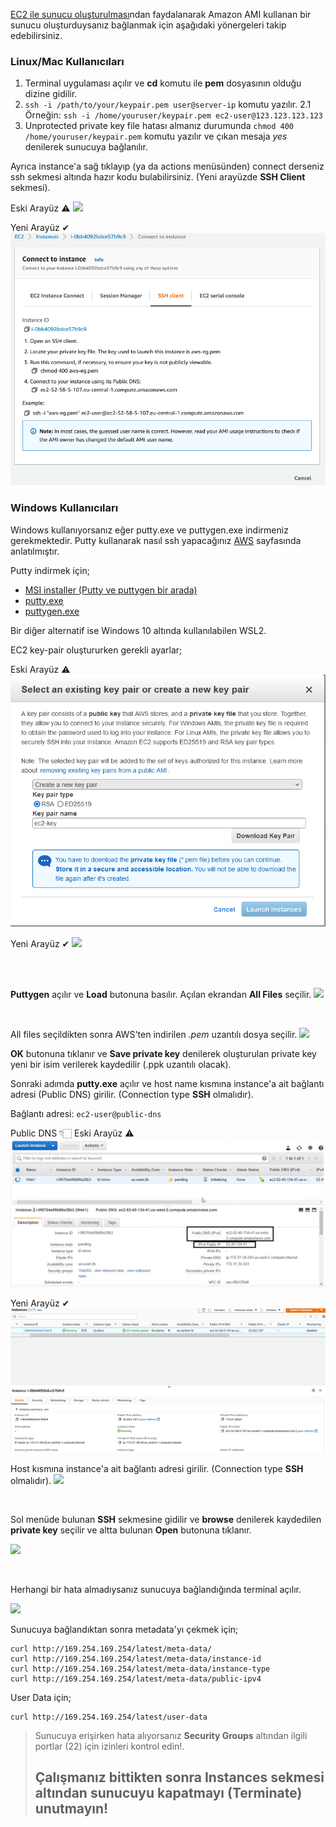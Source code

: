 [EC2 ile sunucu oluşturulması](ec2-launch.md)ndan faydalanarak Amazon AMI kullanan bir sunucu oluşturduysanız bağlanmak için aşağıdaki yönergeleri takip edebilirsiniz.

### Linux/Mac Kullanıcıları 

1. Terminal uygulaması açılır ve  **cd** komutu ile **pem** dosyasının olduğu dizine gidilir.
2. `ssh -i /path/to/your/keypair.pem user@server-ip` komutu yazılır.
2.1 Örneğin: `ssh -i /home/youruser/keypair.pem ec2-user@123.123.123.123`
3. Unprotected private key file hatası almanız durumunda `chmod 400  /home/youruser/keypair.pem` komutu yazılır ve çıkan mesaja *yes* denilerek sunucuya bağlanılır.

Ayrıca instance'a sağ tıklayıp (ya da actions menüsünden) connect derseniz ssh sekmesi altında hazır kodu bulabilirsiniz. (Yeni arayüzde **SSH Client** sekmesi).

Eski Arayüz ⚠
<img src="https://asf.alaska.edu/wp-content/uploads/2019/03/cloud-recipe-image-1-2000x1125.jpg" width="1000">

Yeni Arayüz ✔
![](assets/ec2-5.png)

### Windows Kullanıcıları
Windows kullanıyorsanız eğer putty.exe ve puttygen.exe indirmeniz gerekmektedir. Putty kullanarak nasıl ssh yapacağınız [AWS](https://docs.aws.amazon.com/AWSEC2/latest/UserGuide/putty.html) sayfasında anlatılmıştır.

Putty indirmek için;
* [MSI installer (Putty ve puttygen bir arada)](https://www.puttygen.com/download-putty)
* [putty.exe](https://puttygen.com/download.php?val=13)
* [puttygen.exe](https://puttygen.com/download.php?val=49)

Bir diğer alternatif ise Windows 10 altında kullanılabilen WSL2. 

EC2 key-pair oluştururken gerekli ayarlar;

Eski Arayüz ⚠
![](assets/ec2-4.png)

Yeni Arayüz ✔
<img src="https://assets.cloudacademy.com/bakery/media/uploads/content_engine/image-20220531141451-7-68b98e35-3764-4380-a055-7e5e11b4d903.png" width="400">


<!-- ![](https://assets.cloudacademy.com/bakery/media/uploads/content_engine/image-20220531141451-7-68b98e35-3764-4380-a055-7e5e11b4d903.png) -->

<br>
<br>

**Puttygen** açılır ve **Load** butonuna basılır. Açılan ekrandan **All Files** seçilir. 
![](https://assets.cloudacademy.com/bakery/media/uploads/lab-step/blobid2-33284b50-e60d-4adc-9ca0-80400a29ba75.png)

<br>

All files seçildikten sonra AWS'ten indirilen *.pem* uzantılı dosya seçilir. 
![](https://assets.cloudacademy.com/bakery/media/uploads/lab-step/blobid4-183da0e6-7348-4594-8dd0-69ea3f7056df.png)

**OK** butonuna tıklanır ve **Save private key** denilerek oluşturulan private key yeni bir isim verilerek kaydedilir (.ppk uzantılı olacak).

Sonraki adımda **putty.exe** açılır ve host name kısmına instance'a ait bağlantı adresi (Public DNS) girilir. (Connection type **SSH** olmalıdır).

Bağlantı adresi: `ec2-user@public-dns`

Public DNS 👇🏻
Eski Arayüz ⚠
![](assets/ec2-1.jpg)

Yeni Arayüz ✔
![](assets/ec2-6.png)


Host kısmına instance'a ait bağlantı adresi girilir. (Connection type **SSH** olmalıdır).
![](https://docs.aws.amazon.com/AWSEC2/latest/UserGuide/images/putty-session-config.png)

<!-- ![](putty-connect-step1-4ba34dd1-377c-4f0c-9bd2-c6e63c909cc4.jpg) -->

<br>

Sol menüde bulunan **SSH** sekmesine gidilir ve **browse** denilerek kaydedilen **private key** seçilir ve altta bulunan **Open** butonuna tıklanır. 

<!-- ![](blobid0-9519ff3f-2934-46d2-8ca0-d81cc43c6106.png) -->

![](https://devops.ionos.com/tutorials/static/img/tutorials/linux/putty_ssh_auth.png)


<br>

Herhangi bir hata almadıysanız sunucuya bağlandığında terminal açılır.

![](https://assets.cloudacademy.com/bakery/media/uploads/blobid0-2e0e20fd-e8ff-433b-acc7-a323f92bb06e.png)




Sunucuya bağlandıktan sonra metadata'yı çekmek için;

```
curl http://169.254.169.254/latest/meta-data/
curl http://169.254.169.254/latest/meta-data/instance-id
curl http://169.254.169.254/latest/meta-data/instance-type
curl http://169.254.169.254/latest/meta-data/public-ipv4
```


User Data için;
```
curl http://169.254.169.254/latest/user-data
```

> Sunucuya erişirken hata alıyorsanız **Security Groups** altından ilgili portlar (22) için izinleri kontrol edin!.
> ## Çalışmanız bittikten sonra **Instances** sekmesi altından sunucuyu kapatmayı (Terminate) unutmayın!